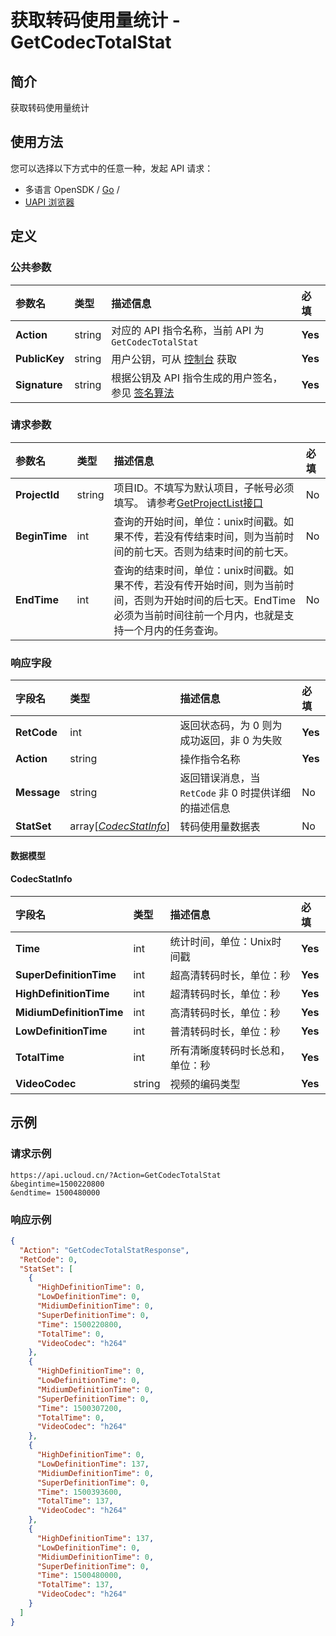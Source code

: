 # 获取转码使用量统计 - GetCodecTotalStat

## 简介

获取转码使用量统计






## 使用方法

您可以选择以下方式中的任意一种，发起 API 请求：
- 多语言 OpenSDK / [Go](https://github.com/ucloud/ucloud-sdk-go) /
- [UAPI 浏览器](https://console.ucloud.cn/uapi/detail?id=GetCodecTotalStat)


## 定义

### 公共参数

| 参数名 | 类型 | 描述信息 | 必填 |
|:---|:---|:---|:---|
| **Action**     | string  | 对应的 API 指令名称，当前 API 为 `GetCodecTotalStat`                        | **Yes** |
| **PublicKey**  | string  | 用户公钥，可从 [控制台](https://console.ucloud.cn/uapi/apikey) 获取                                             | **Yes** |
| **Signature**  | string  | 根据公钥及 API 指令生成的用户签名，参见 [签名算法](api/summary/signature.md)  | **Yes** |

### 请求参数

| 参数名 | 类型 | 描述信息 | 必填 |
|:---|:---|:---|:---|
| **ProjectId** | string | 项目ID。不填写为默认项目，子帐号必须填写。 请参考[GetProjectList接口](api/summary/get_project_list) |No|
| **BeginTime** | int | 查询的开始时间，单位：unix时间戳。如果不传，若没有传结束时间，则为当前时间的前七天。否则为结束时间的前七天。 |No|
| **EndTime** | int | 查询的结束时间，单位：unix时间戳。如果不传，若没有传开始时间，则为当前时间，否则为开始时间的后七天。EndTime必须为当前时间往前一个月内，也就是支持一个月内的任务查询。 |No|

### 响应字段

| 字段名 | 类型 | 描述信息 | 必填 |
|:---|:---|:---|:---|
| **RetCode** | int | 返回状态码，为 0 则为成功返回，非 0 为失败 |**Yes**|
| **Action** | string | 操作指令名称 |**Yes**|
| **Message** | string | 返回错误消息，当 `RetCode` 非 0 时提供详细的描述信息 |No|
| **StatSet** | array[[*CodecStatInfo*](#CodecStatInfo)] | 转码使用量数据表 |No|

#### 数据模型


#### CodecStatInfo

| 字段名 | 类型 | 描述信息 | 必填 |
|:---|:---|:---|:---|
| **Time** | int | 统计时间，单位：Unix时间戳 |**Yes**|
| **SuperDefinitionTime** | int | 超高清转码时长，单位：秒 |**Yes**|
| **HighDefinitionTime** | int | 超清转码时长，单位：秒 |**Yes**|
| **MidiumDefinitionTime** | int | 高清转码时长，单位：秒 |**Yes**|
| **LowDefinitionTime** | int | 普清转码时长，单位：秒 |**Yes**|
| **TotalTime** | int | 所有清晰度转码时长总和，单位：秒 |**Yes**|
| **VideoCodec** | string | 视频的编码类型 |**Yes**|

## 示例

### 请求示例
    
```
https://api.ucloud.cn/?Action=GetCodecTotalStat
&begintime=1500220800
&endtime= 1500480000
```

### 响应示例
    
```json
{
  "Action": "GetCodecTotalStatResponse",
  "RetCode": 0,
  "StatSet": [
    {
      "HighDefinitionTime": 0,
      "LowDefinitionTime": 0,
      "MidiumDefinitionTime": 0,
      "SuperDefinitionTime": 0,
      "Time": 1500220800,
      "TotalTime": 0,
      "VideoCodec": "h264"
    },
    {
      "HighDefinitionTime": 0,
      "LowDefinitionTime": 0,
      "MidiumDefinitionTime": 0,
      "SuperDefinitionTime": 0,
      "Time": 1500307200,
      "TotalTime": 0,
      "VideoCodec": "h264"
    },
    {
      "HighDefinitionTime": 0,
      "LowDefinitionTime": 137,
      "MidiumDefinitionTime": 0,
      "SuperDefinitionTime": 0,
      "Time": 1500393600,
      "TotalTime": 137,
      "VideoCodec": "h264"
    },
    {
      "HighDefinitionTime": 137,
      "LowDefinitionTime": 0,
      "MidiumDefinitionTime": 0,
      "SuperDefinitionTime": 0,
      "Time": 1500480000,
      "TotalTime": 137,
      "VideoCodec": "h264"
    }
  ]
}
```





